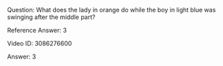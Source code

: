 Question: What does the lady in orange do while the boy in light blue was swinging after the middle part?

Reference Answer: 3

Video ID: 3086276600

Answer: 3

